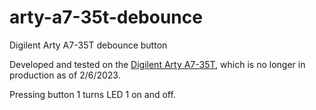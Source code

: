 # arty-a7-35t-debounce

Digilent Arty A7-35T debounce button

Developed and tested on the [Digilent Arty A7-35T](https://digilent.com/reference/programmable-logic/arty-a7/start), which is no longer in production as of 2/6/2023.

Pressing button 1 turns LED 1 on and off.
